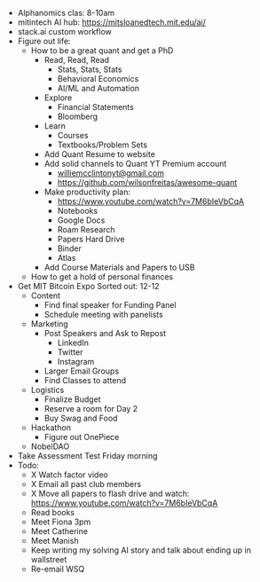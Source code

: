 - Alphanomics clas: 8-10am
- mitintech AI hub: https://mitsloanedtech.mit.edu/ai/
- stack.ai custom workflow
- Figure out life:
    - How to be a great quant and get a PhD
        - Read, Read, Read
            - Stats, Stats, Stats
            - Behavioral Economics
            - AI/ML and Automation
        - Explore
            - Financial Statements
            - Bloomberg
        - Learn
            - Courses
            - Textbooks/Problem Sets
        - Add Quant Resume to website
        - Add solid channels to Quant YT Premium account
            - williemcclintonyt@gmail.com
            - https://github.com/wilsonfreitas/awesome-quant
        - Make productivity plan:
            - https://www.youtube.com/watch?v=7M6bIeVbCqA
            - Notebooks
            - Google Docs
            - Roam Research
            - Papers Hard Drive
            - Binder
            - Atlas
        - Add Course Materials and Papers to USB
    - How to get a hold of personal finances
- Get MIT Bitcoin Expo Sorted out: 12-12
    - Content
        - Find final speaker for Funding Panel
        - Schedule meeting with panelists
    - Marketing
        - Post Speakers and Ask to Repost
            - LinkedIn
            - Twitter
            - Instagram
        - Larger Email Groups
        - Find Classes to attend
    - Logistics
        - Finalize Budget
        - Reserve a room for Day 2
        - Buy Swag and Food
    - Hackathon
        - Figure out OnePiece
    - NobelDAO
- Take Assessment Test Friday morning
- Todo:
    - X Watch factor video
    - X Email all past club members
    - X Move all papers to flash drive and watch: https://www.youtube.com/watch?v=7M6bIeVbCqA
    - Read books
    - Meet Fiona 3pm
    - Meet Catherine
    - Meet Manish
    - Keep writing my solving AI story and talk about ending up in wallstreet
    - Re-email WSQ
